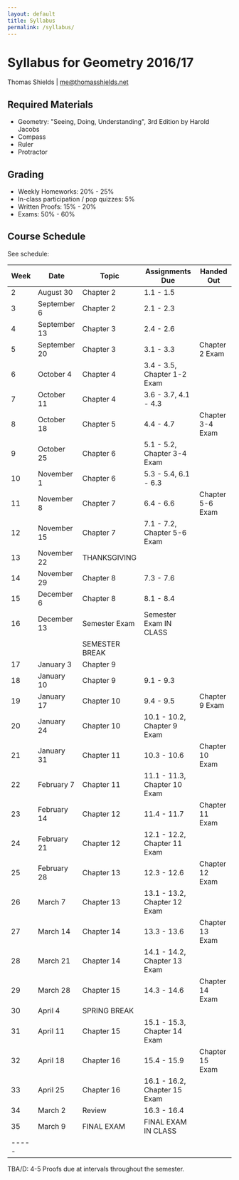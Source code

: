 ```yaml
---
layout: default
title: Syllabus
permalink: /syllabus/
---
```



# Syllabus for Geometry 2016/17

Thomas Shields | <a href='mailto:me@thomasshields.net'>me@thomasshields.net</a>


## Required Materials
- Geometry: "Seeing, Doing, Understanding", 3rd Edition by Harold Jacobs
- Compass
- Ruler
- Protractor

## Grading
- Weekly Homeworks: 20% - 25%
- In-class participation / pop quizzes: 5%
- Written Proofs: 15% - 20%
- Exams: 50% - 60%

## Course Schedule

See schedule:


| Week  | Date          | Topic         | Assignments Due               | Handed Out        |
|-------|---------------|---------------|-------------------------------|-------------------|
|   2   | August 30     | Chapter 2     | 1.1 - 1.5                     |                   |
|   3   | September 6   | Chapter 2     | 2.1 - 2.3                     |                   |
|   4   | September 13  | Chapter 3     | 2.4 - 2.6                     | 					|
|   5   | September 20  | Chapter 3     | 3.1 - 3.3					    | Chapter 2 Exam	|
|   6   | October 4     | Chapter 4     | 3.4 - 3.5, Chapter 1-2 Exam	| 					| 
|   7   | October 11    | Chapter 4     | 3.6 - 3.7, 4.1 - 4.3			|                   |
|   8   | October 18    | Chapter 5     | 4.4 - 4.7                     | Chapter 3-4 Exam  |
|   9   | October 25    | Chapter 6     | 5.1 - 5.2, Chapter 3-4 Exam  	| 					|
|  10   | November 1    | Chapter 6     | 5.3 - 5.4, 6.1 - 6.3			|                   |
|  11   | November 8    | Chapter 7     | 6.4 - 6.6                     | Chapter 5-6 Exam  |
|  12   | November 15   | Chapter 7     | 7.1 - 7.2, Chapter 5-6 Exam	|                   |
|  13   | November 22   | THANKSGIVING  |                               |                   |
|  14   | November 29   | Chapter 8     | 7.3 - 7.6						|					|
|  15   | December 6    | Chapter 8     | 8.1 - 8.4						|					|
|  16   | December 13   | Semester Exam | Semester Exam IN CLASS		|					|
| 		| 				| SEMESTER BREAK|								|					|
|  17   | January 3   	| Chapter 9 	| 								|					|
|  18   | January 10   	| Chapter 9 	| 9.1 - 9.3						|					|
|  19   | January 17   	| Chapter 10 	| 9.4 - 9.5						| Chapter 9 Exam 	|
|  20   | January 24   	| Chapter 10 	| 10.1 - 10.2, Chapter 9 Exam	|					|
|  21   | January 31   	| Chapter 11 	| 10.3 - 10.6					| Chapter 10 Exam   |
|  22   | February 7   	| Chapter 11 	| 11.1 - 11.3, Chapter 10 Exam	|					|
|  23   | February 14	| Chapter 12 	| 11.4 - 11.7					| Chapter 11 Exam   |
|  24   | February 21	| Chapter 12 	| 12.1 - 12.2, Chapter 11 Exam	|					|
|  25   | February 28	| Chapter 13 	| 12.3 - 12.6					| Chapter 12 Exam   |
|  26   | March 7 		| Chapter 13 	| 13.1 - 13.2, Chapter 12 Exam	|					|
|  27   | March 14		| Chapter 14 	| 13.3 - 13.6					| Chapter 13 Exam   |
|  28   | March 21		| Chapter 14 	| 14.1 - 14.2, Chapter 13 Exam	|					|
|  29   | March 28		| Chapter 15 	| 14.3 - 14.6					| Chapter 14 Exam   |
|  30   | April 4		| SPRING BREAK  |								|					|
|  31   | April 11	 	| Chapter 15	| 15.1 - 15.3, Chapter 14 Exam  |					|
|  32   | April 18		| Chapter 16 	| 15.4 - 15.9					| Chapter 15 Exam   |
|  33   | April 25	 	| Chapter 16	| 16.1 - 16.2, Chapter 15 Exam  |					|
|  34   | March 2	 	| Review		| 16.3 - 16.4					|					|
|  35   | March 9	 	| FINAL EXAM 	| FINAL EXAM IN CLASS			|					|
|-----


TBA/D: 4-5 Proofs due at intervals throughout the semester.






